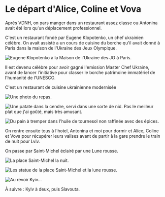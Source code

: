 # Le départ d'Alice, Coline et Vova

Après VDNH, on pars manger dans un restaurant assez classe ou Antonina avait été
lors qu'un déplacement professionnel.

C'est un restaurant fondé par Eugene Klopotenko, un chef ukrainien célèbre. On
avait assisté a un cours de cuisine du borche qu'il avait donné à Paris dans la
maison de l'Ukraine des Jeux Olympique.

![Eugene Klopotenko à la Maison de l'Ukraine des JO à Paris.](images/kyiv/p5/depart/klopotenko.jpg)

Il est devenu célèbre pour avoir gagné l'emission Master Chef Ukraine, avant de
lancer l'initiative pour classer le borche patrimoine immatériel de
l'humanité de l'UNESCO.

C'est un restaurant de cuisine ukrainienne modernisée

![Une photo du repas.](images/kyiv/p5/depart/repas.jpg)

![Une patate dans la cendre, servi dans une sorte de nid. Pas le meilleur plat que j'ai goûté, mais très amusant.](images/kyiv/p5/depart/cendres.jpg)

![Du pain à tremper dans l'huile de tournesol non raffinée avec des épices.](images/kyiv/p5/depart/pain.jpg)

On rentre ensuite tous à l'hotel, Antonina et moi pour dormir et Alice, Coline
et Vova pour récupérer leurs valises avant de partir à la gare prendre le train
de nuit pour Lviv.

On passe par Saint-Michel éclairé par une Lune rousse.

![La place Saint-Michel la nuit.](images/kyiv/p5/depart/saint_michel.jpg)

![Les statue de la place Saint-Michel et la lune rousse.](images/kyiv/p5/depart/statue_saint_michel.jpg)

![Au revoir Kyiv...](images/kyiv/p5/depart/retour.jpg)

À suivre : Kyiv à deux, puis Slavouta.